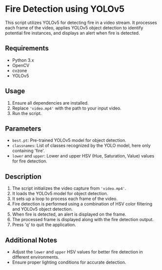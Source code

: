 # Fire Detection using YOLOv5

This script utilizes YOLOv5 for detecting fire in a video stream. It processes each frame of the video, applies YOLOv5 object detection to identify potential fire instances, and displays an alert when fire is detected.

## Requirements
- Python 3.x
- OpenCV
- cvzone
- YOLOv5

## Usage
1. Ensure all dependencies are installed.
2. Replace `'video.mp4'` with the path to your input video.
3. Run the script.

## Parameters
- `best.pt`: Pre-trained YOLOv5 model for object detection.
- `classnames`: List of classes recognized by the YOLO model, here only containing 'fire'.
- `lower` and `upper`: Lower and upper HSV (Hue, Saturation, Value) values for fire detection.

## Description
1. The script initializes the video capture from `'video.mp4'`.
2. It loads the YOLOv5 model for object detection.
3. It sets up a loop to process each frame of the video.
4. Fire detection is performed using a combination of HSV color filtering and YOLOv5 object detection.
5. When fire is detected, an alert is displayed on the frame.
6. The processed frame is displayed along with the fire detection output.
7. Press 'q' to quit the application.

## Additional Notes
- Adjust the `lower` and `upper` HSV values for better fire detection in different environments.
- Ensure proper lighting conditions for accurate detection.

